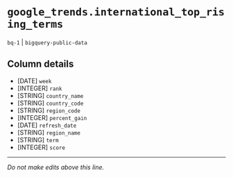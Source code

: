 # `google_trends.international_top_rising_terms`
`bq-1` | `bigquery-public-data`

## Column details
* [DATE]      `week`
* [INTEGER]   `rank`
* [STRING]    `country_name`
* [STRING]    `country_code`
* [STRING]    `region_code`
* [INTEGER]   `percent_gain`
* [DATE]      `refresh_date`
* [STRING]    `region_name`
* [STRING]    `term`
* [INTEGER]   `score`

-------------------------------------------------------------------------------
*Do not make edits above this line.*
